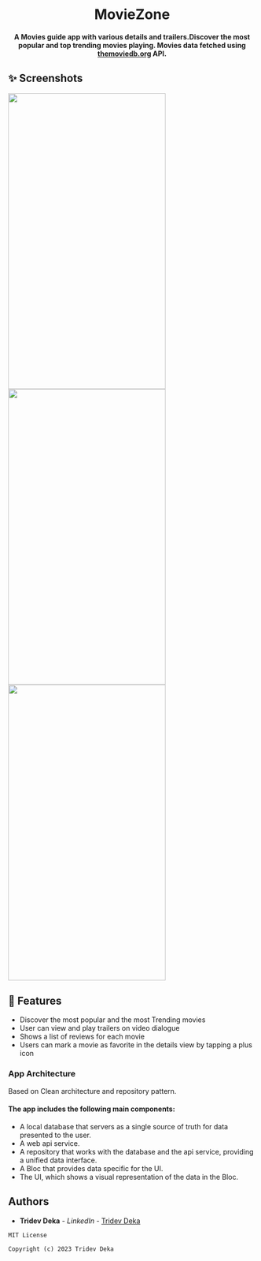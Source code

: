 <h1 align="center">MovieZone</h1>
<h4 align="center">
	A Movies guide app with various details and trailers.Discover the most popular and top trending movies playing. Movies data fetched using <a href="https://www.themoviedb.org/">themoviedb.org</a> API.
</h4>

  


## ✨ Screenshots

<img src="https://github.com/tridevdeka/MovieZone-Flutter/assets/49573131/4cfb2463-4ef4-48a7-9122-71280b9890b2" width="320" height="600"> 

<img src="https://github.com/tridevdeka/MovieZone-Flutter/assets/49573131/78fe03f0-e50c-4fea-809c-358fc2d4f32d" width="320" height="600"> 

<img src="https://github.com/tridevdeka/MovieZone-Flutter/assets/49573131/9d1a0774-27da-4c8e-af14-f3ed5be58002" width="320" height="600"> 



## 🌟 Features
*   Discover the most popular and the most Trending movies
*   User can view and play trailers on video dialogue
*   Shows a list of reviews for each movie
*   Users can mark a movie as favorite in the details view by tapping a plus icon 


### App Architecture 
Based on Clean architecture and repository pattern.

#### The app includes the following main components:

* A local database that servers as a single source of truth for data presented to the user. 
* A web api service.
* A repository that works with the database and the api service, providing a unified data interface.
* A Bloc that provides data specific for the UI.
* The UI, which shows a visual representation of the data in the Bloc.


## Authors

* **Tridev Deka** - *LinkedIn* - [Tridev Deka](https://www.linkedin.com/in/tridev-deka/)

```
MIT License

Copyright (c) 2023 Tridev Deka
```

